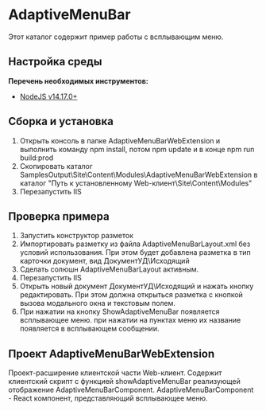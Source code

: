 ﻿# AdaptiveMenuBar

Этот каталог содержит пример работы с всплывающим меню.

## Настройка среды

**Перечень необходимых инструментов:** 
* [NodeJS v14.17.0+](https://nodejs.org/en/)

## Сборка и установка

1. Открыть консоль в папке AdaptiveMenuBarWebExtension и выполнить команду npm install, потом  npm update и в конце npm run build:prod
2. Скопировать каталог SamplesOutput\Site\Content\Modules\AdaptiveMenuBarWebExtension в каталог "Путь к установленному Web-клиент\Site\Content\Modules"
3. Перезапустить IIS

## Проверка примера

1. Запустить конструктор разметок
2. Импортировать разметку из файла AdaptiveMenuBarLayout.xml без условий использования. При этом будет добавлена разметка в тип карточки документ, вид ДокументУД\Исходящий
3. Сделать солюшн AdaptiveMenuBarLayout активным.
4. Перезапустить IIS
5. Открыть новый документ ДокументУД\Исходящий и нажать кнопку редактировать. При этом должна открыться разметка с кнопкой вызова модального окна и текстовым полем. 
6. При нажатии на кнопку ShowAdaptiveMenuBar появляется всплывающее меню. при нажатии на пунктах меню их название появляется в всплывающем сообщении.


## Проект AdaptiveMenuBarWebExtension

Проект-расширение клиентской части Web-клиент. Содержит клиентский скрипт c функцией showAdaptiveMenuBar реализующей отображение AdaptiveMenuBarComponent.
AdaptiveMenuBarComponent - React компонент, представляющий всплывающее меню.
